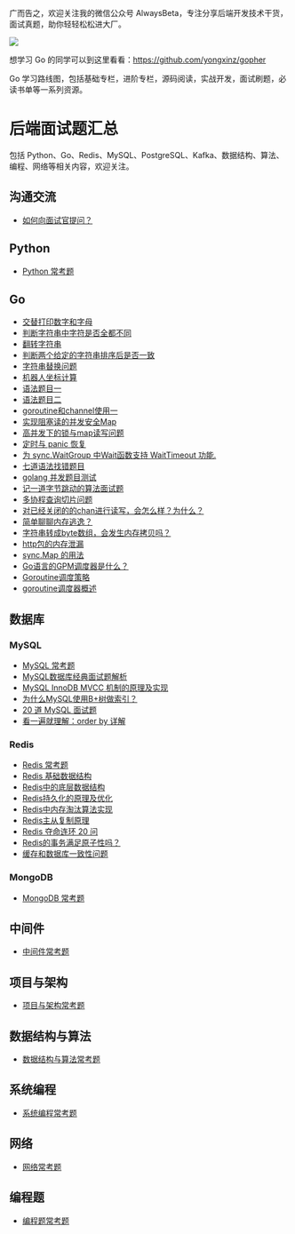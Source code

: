 广而告之，欢迎关注我的微信公众号 AlwaysBeta，专注分享后端开发技术干货，面试真题，助你轻轻松松进大厂。

![](http://ww1.sinaimg.cn/large/0061a0TTgy1gaqr087j9xj3076076wex.jpg)

想学习 Go 的同学可以到这里看看：https://github.com/yongxinz/gopher

Go 学习路线图，包括基础专栏，进阶专栏，源码阅读，实战开发，面试刷题，必读书单等一系列资源。

### 

# 后端面试题汇总

包括 Python、Go、Redis、MySQL、PostgreSQL、Kafka、数据结构、算法、编程、网络等相关内容，欢迎关注。

## 沟通交流

- [如何向面试官提问？](https://github.com/yongxinz/InterviewThis)

## Python

- [Python 常考题](https://github.com/yongxinz/backend-interview/tree/master/Python)

## Go
- [交替打印数字和字母](Go/q001.md)
- [判断字符串中字符是否全都不同](Go/q002.md)
- [翻转字符串](Go/q003.md)
- [判断两个给定的字符串排序后是否一致](Go/q004.md)
- [字符串替换问题](Go/q005.md)
- [机器人坐标计算](Go/q006.md)
- [语法题目一](Go/q007.md)
- [语法题目二](Go/q008.md)
- [goroutine和channel使用一](Go/q009.md)
- [实现阻塞读的并发安全Map](Go/q010.md)
- [高并发下的锁与map读写问题](Go/q011.md)
- [定时与 panic 恢复](Go/q012.md)
- [为 sync.WaitGroup 中Wait函数支持 WaitTimeout 功能.](Go/q013.md)
- [七道语法找错题目](Go/q014.md)
- [golang 并发题目测试](Go/q015.md)
- [记一道字节跳动的算法面试题](Go/q016.md)
- [多协程查询切片问题](Go/q017.md)
- [对已经关闭的的chan进行读写，会怎么样？为什么？](Go/q018.md)
- [简单聊聊内存逃逸？](Go/q019.md)
- [字符串转成byte数组，会发生内存拷贝吗？](Go/q020.md)
- [http包的内存泄漏](Go/q021.md)
- [sync.Map 的用法](Go/q022.md)
- [Go语言的GPM调度器是什么？](Go/go-gpm.md)
- [Goroutine调度策略](Go/go-scheduler.md)
- [goroutine调度器概述](Go/go-scheduler-base.md)

## 数据库
### MySQL

- [MySQL 常考题](https://github.com/yongxinz/backend-interview/tree/master/MySQL)
- [MySQL数据库经典面试题解析](MySQL/mysql-interview.md)
- [MySQL InnoDB MVCC 机制的原理及实现](MySQL/mysql-mvcc.md)
- [为什么MySQL使用B+树做索引？](MySQL/mysql-index-b-plus.md)
- [20 道 MySQL 面试题](https://mp.weixin.qq.com/s/KVnMi45dvuLaRjoxcmpbNw)
- [看一遍就理解：order by 详解](https://mp.weixin.qq.com/s/h9jWeoyiBGnQLvDrtXqVWw)

### Redis

- [Redis 常考题](https://github.com/yongxinz/backend-interview/tree/master/Redis)
- [Redis 基础数据结构](Redis/redis.md)
- [Redis中的底层数据结构](Redis/redis-data-structure.md)
- [Redis持久化的原理及优化](Redis/redis-rdb.md)
- [Redis中内存淘汰算法实现](Redis/redis-policy.md)
- [Redis主从复制原理](Redis/redis-master-slave.md)
- [Redis 夺命连环 20 问](https://mp.weixin.qq.com/s/PUSpuyh6dOi2zWM6J0-EJA)
- [Redis的事务满足原子性吗？](https://mp.weixin.qq.com/s/KAdivX9aYK2NgUJsDeKCpA)
- [缓存和数据库一致性问题](https://mp.weixin.qq.com/s/4W7vmICGx6a_WX701zxgPQ)

### MongoDB

- [MongoDB 常考题](https://github.com/yongxinz/backend-interview/tree/master/MongoDB)

## 中间件

- [中间件常考题](中间件/README.md)

## 项目与架构

- [项目与架构常考题](项目与架构/README.md)

## 数据结构与算法

- [数据结构与算法常考题](https://github.com/yongxinz/backend-interview/tree/master/%E6%95%B0%E6%8D%AE%E7%BB%93%E6%9E%84%E4%B8%8E%E7%AE%97%E6%B3%95)

## 系统编程

- [系统编程常考题](https://github.com/yongxinz/backend-interview/tree/master/%E7%B3%BB%E7%BB%9F%E7%BC%96%E7%A8%8B)

## 网络

- [网络常考题](https://github.com/yongxinz/backend-interview/tree/master/%E7%BD%91%E7%BB%9C)

## 编程题

- [编程题常考题](https://github.com/yongxinz/backend-interview/tree/master/%E7%BC%96%E7%A8%8B%E9%A2%98)
